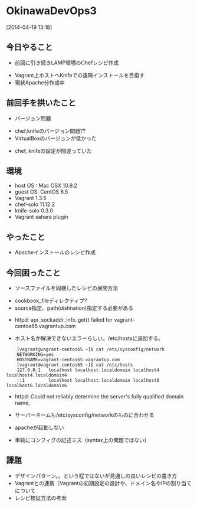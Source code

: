 # OkinawaDevOps3 
[2014-04-19 13:18]

## 今日やること
* 前回に引き続きLAMP環境のChefレシピ作成
 - Vagrant上ホストへKnifeでの遠隔インストールを目指す
 - 現状Apache分作成中

## 前回手を拱いたこと
* バージョン問題
 - chef,knifeのバージョン問題??
 - VirtualBoxのバージョンが低かった
* chef, knifeの設定が間違っていた

## 環境
* host OS : Mac OSX 10.9.2
* guest OS: CentOS 6.5
* Vagrant 1.3.5
* chef-solo 11.12.2
* knife-solo 0.3.0
* Vagrant sahara plugin

## やったこと
* Apacheインストールのレシピ作成

## 今回困ったこと
* ソースファイルを同梱したレシピの展開方法
 - cookbook_fileディレクティブ?
 - source指定、path(distination)指定する必要がある
* httpd: apr_sockaddr_info_get() failed for vagrant-centos65.vagrantup.com
 - ホスト名が解決できないエラーらしい。/etc/hostsに追加する。
```
    [vagrant@vagrant-centos65 ~]$ cat /etc/sysconfig/network
    NETWORKING=yes
    HOSTNAME=vagrant-centos65.vagrantup.com
    [vagrant@vagrant-centos65 ~]$ cat /etc/hosts
    127.0.0.1   localhost localhost.localdomain localhost4 localhost4.localdomain4
    ::1         localhost localhost.localdomain localhost6 localhost6.localdomain6
```
* httpd: Could not reliably determine the server's fully qualified domain name,
 - サーバーネームも/etc/sysconfig/networkのものに合わせる
* apacheが起動しない
 - 単純にコンフィグの記述ミス（syntax上の問題ではない)

## 課題
* デザインパターン。。という程ではないが見通しの良いレシピの書き方
* Vagrantとの連携（Vagrantの初期設定の設計や、ドメイン名やIPの割り当てについて
* レシピ検証方法の考案

